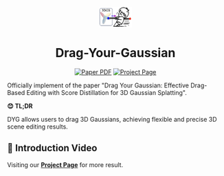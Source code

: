 <p align="center">
  <img width="15%" src="assets/logo1.png"/>
</p>

<p align="center">
<!--   <h1 align="center"><img height="100" src="https://github.com/imlixinyang/director3d-page/raw/master/assets/icon.ico"></h1> -->
  <h1 align="center"> Drag-Your-Gaussian</h1>
  <p align="center">
        <a href="[text](https://arxiv.org/pdf/2501.18672)"><img src='https://img.shields.io/badge/arXiv-DYG-red?logo=arxiv' alt='Paper PDF'></a>
        <a href='https://quyans.github.io/Drag-Your-Gaussian/'><img src='https://img.shields.io/badge/Project_Page-DYG-green' alt='Project Page'></a>
  </p>
  <p>Officially implement of the paper "Drag Your Gaussian: Effective Drag-Based Editing with Score Distillation for 3D Gaussian Splatting".</p>

**😊 TL;DR**

DYG allows users to drag 3D Gaussians, achieving flexible and precise 3D scene editing results.


## 🎥 Introduction Video

<!-- <p align="center">
  <img width="100%" src="assets/teaser.gif"/>
</p> -->

Visiting our [**Project Page**](https://quyans.github.io/Drag-Your-Gaussian/) for more result.

